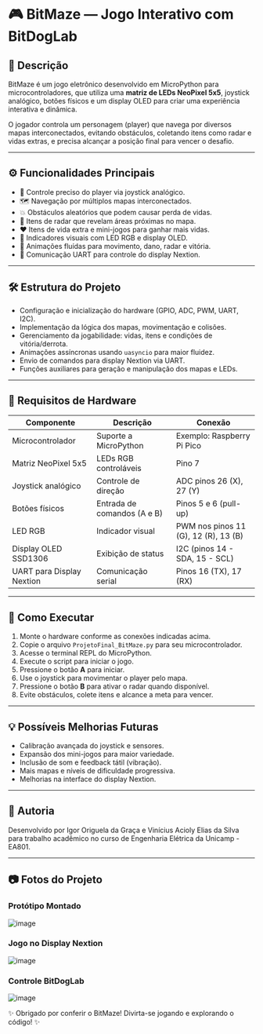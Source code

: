 # 🎮 BitMaze — Jogo Interativo com BitDogLab

## 📝 Descrição

BitMaze é um jogo eletrônico desenvolvido em MicroPython para microcontroladores, que utiliza uma **matriz de LEDs NeoPixel 5x5**, joystick analógico, botões físicos e um display OLED para criar uma experiência interativa e dinâmica.

O jogador controla um personagem (player) que navega por diversos mapas interconectados, evitando obstáculos, coletando itens como radar e vidas extras, e precisa alcançar a posição final para vencer o desafio.

---

## ⚙️ Funcionalidades Principais

- 🎯 Controle preciso do player via joystick analógico.
- 🗺️ Navegação por múltiplos mapas interconectados.
- 💥 Obstáculos aleatórios que podem causar perda de vidas.
- 📡 Itens de radar que revelam áreas próximas no mapa.
- ❤️ Itens de vida extra e mini-jogos para ganhar mais vidas.
- 🔴 Indicadores visuais com LED RGB e display OLED.
- 🎨 Animações fluídas para movimento, dano, radar e vitória.
- 🔌 Comunicação UART para controle do display Nextion.

---

## 🛠️ Estrutura do Projeto

- Configuração e inicialização do hardware (GPIO, ADC, PWM, UART, I2C).
- Implementação da lógica dos mapas, movimentação e colisões.
- Gerenciamento da jogabilidade: vidas, itens e condições de vitória/derrota.
- Animações assíncronas usando `uasyncio` para maior fluidez.
- Envio de comandos para display Nextion via UART.
- Funções auxiliares para geração e manipulação dos mapas e LEDs.

---

## 🔧 Requisitos de Hardware

| Componente                    | Descrição                         | Conexão                    |
|------------------------------|---------------------------------|----------------------------|
| Microcontrolador              | Suporte a MicroPython            | Exemplo: Raspberry Pi Pico  |
| Matriz NeoPixel 5x5           | LEDs RGB controláveis            | Pino 7                      |
| Joystick analógico           | Controle de direção              | ADC pinos 26 (X), 27 (Y)   |
| Botões físicos               | Entrada de comandos (A e B)      | Pinos 5 e 6 (pull-up)      |
| LED RGB                      | Indicador visual                 | PWM nos pinos 11 (G), 12 (R), 13 (B) |
| Display OLED SSD1306         | Exibição de status               | I2C (pinos 14 - SDA, 15 - SCL) |
| UART para Display Nextion    | Comunicação serial               | Pinos 16 (TX), 17 (RX)     |

---

## 🚀 Como Executar

1. Monte o hardware conforme as conexões indicadas acima.
2. Copie o arquivo `ProjetoFinal_BitMaze.py` para seu microcontrolador.
3. Acesse o terminal REPL do MicroPython.
4. Execute o script para iniciar o jogo.
5. Pressione o botão **A** para iniciar.
6. Use o joystick para movimentar o player pelo mapa.
7. Pressione o botão **B** para ativar o radar quando disponível.
8. Evite obstáculos, colete itens e alcance a meta para vencer.

---

## 💡 Possíveis Melhorias Futuras

- Calibração avançada do joystick e sensores.
- Expansão dos mini-jogos para maior variedade.
- Inclusão de som e feedback tátil (vibração).
- Mais mapas e níveis de dificuldade progressiva.
- Melhorias na interface do display Nextion.

---

## 👤 Autoria

Desenvolvido por Igor Origuela da Graça e Vinícius Acioly Elias da Silva para trabalho acadêmico no curso de Engenharia Elétrica da Unicamp - EA801.

---

## 📷 Fotos do Projeto

### Protótipo Montado
![image](https://github.com/user-attachments/assets/e82e4cfa-05a3-4e90-a87f-07cf523ee123)

### Jogo no Display Nextion
![image](https://github.com/user-attachments/assets/ebd44c9e-1343-423f-bf6d-69ba3f40bd1d)


### Controle BitDogLab
![image](https://github.com/user-attachments/assets/24a5f90d-821a-43cd-b7bc-8fc06602c2c0)



✨ Obrigado por conferir o BitMaze! Divirta-se jogando e explorando o código! ✨

